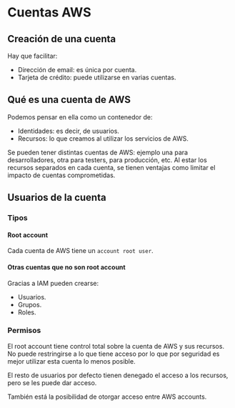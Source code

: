 # Cuentas AWS

## Creación de una cuenta

Hay que facilitar:

- Dirección de email: es única por cuenta.
- Tarjeta de crédito: puede utilizarse en varias cuentas.

## Qué es una cuenta de AWS

Podemos pensar en ella como un contenedor de:

- Identidades: es decir, de usuarios.
- Recursos: lo que creamos al utilizar los servicios de AWS.

Se pueden tener distintas cuentas de AWS: ejemplo una para desarrolladores, otra para testers, para producción, etc. Al estar los recursos separados en cada cuenta, se tienen ventajas como limitar el impacto de cuentas comprometidas.

## Usuarios de la cuenta

### Tipos

#### Root account

Cada cuenta de AWS tiene un `account root user`.

#### Otras cuentas que no son root account

Gracias a IAM pueden crearse:

- Usuarios.
- Grupos.
- Roles.

### Permisos

El root account tiene control total sobre la cuenta de AWS y sus recursos. No puede restringirse a lo que tiene acceso por lo que por seguridad es mejor utilizar esta cuenta lo menos posible.

El resto de usuarios por defecto tienen denegado el acceso a los recursos, pero se les puede dar acceso.

También está la posibilidad de otorgar acceso entre AWS accounts.
